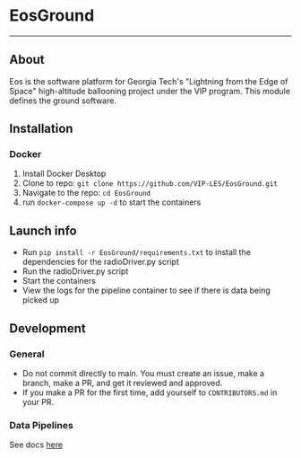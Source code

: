 # EosGround

---
## About
Eos is the software platform for Georgia Tech's "Lightning from the Edge of Space" high-altitude ballooning project under the VIP program.  This module defines the ground software.  


## Installation

### Docker
1. Install Docker Desktop
2. Clone to repo: `git clone https://github.com/VIP-LES/EosGround.git`
3. Navigate to the repo: `cd EosGround`
4. run `docker-compose up -d` to start the containers

<!-- PYTHONPATH="/Users/regmi/Desktop/EosGround" python3 EosGround/radioDriver.py <-- worked for me (need to change the path) -->

## Launch info
- Run `pip install -r EosGround/requirements.txt` to install the dependencies for the radioDriver.py script
- Run the radioDriver.py script
- Start the containers
- View the logs for the pipeline container to see if there is data being picked up

<!-- ### Python
1. Install python >= 3.10 and add to PATH
2. Clone the repo: `git clone https://github.com/VIP-LES/EosGround.git`
3. Initialize virtual env: `python -m venv venv` (PyCharm can also do this for you)
4. Every time you want to enter the venv, run `source ./venv/bin/activate` (Note: If you have PyCharm initialize the venv, then the path might look like `./venv/Scripts/activate`)
5. Install dependencies: `pip install -r requirements.txt` 

Note: to exit the venv, run `deactivate`
### Database
1. Install PostgreSQL 15 and pgAdmin 4
2. When prompted to set the password for user 'postgres', set to 'password'
3. From the repository root, run `python -m EosGround.database.db_setup` to create the database

Note: on Mac sometimes the postgres server acts up, try `sudo service postgres restart` -->

## Development

### General
- Do not commit directly to main.  You must create an issue, make a branch, make a PR, and get it reviewed and approved.
- If you make a PR for the first time, add yourself to `CONTRIBUTORS.md` in your PR.

<!-- ### Adding Python Dependencies
- Run `pip install -r EosGround/requirements.txt` to install the dependencies for the radioDriver.py script -->
<!-- - In your terminal in your venv, run `pip install <your dependency>`
- Run `pip freeze` and compare the result to `requirements.txt`.  Add any new lines from the `pip freeze` output to the requirements.txt file
- You should now be able to `import <your dependency>` in your EosPayload python files
- To bump the EosLib version, run `pip install --upgrade --force-reinstall git+https://github.com/VIP-LES/EosLib@vX.Y.Z#egg=EosLib` (replace `X.Y.Z` with the version number) -->

### Data Pipelines
See docs [here](./docs/data_pipelines.md)

<!-- ## Running the OpenMCT Webserver
- To run the Django backend: navigate to the postgresDB folder and run `python manage.py runserver`
- In a new terminal, navigate to the ground-station-openmct folder and run `npm install` and then `npm start` -->
